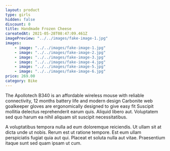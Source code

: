 ```yaml
---
layout: product
type: girls
hidden: false
discount: 0
title: Handmade Frozen Cheese
careatedAt: 2021-05-28T08:47:09.461Z
imagePreview: "../../images/fake-image-1.jpg"
images:
    - image: "../../images/fake-image-1.jpg"
    - image: "../../images/fake-image-2.jpg"
    - image: "../../images/fake-image-3.jpg"
    - image: "../../images/fake-image-4.jpg"
    - image: "../../images/fake-image-5.jpg"
    - image: "../../images/fake-image-6.jpg"
price: 269.00
category: Bike
---
```

The Apollotech B340 is an affordable wireless mouse with reliable connectivity, 12 months battery life and modern design
Carbonite web goalkeeper gloves are ergonomically designed to give easy fit
Suscipit mollitia delectus reprehenderit earum quis. Aliquid libero aut. Voluptatem sed quo harum ea nihil aliquam sit suscipit necessitatibus.
 A voluptatibus tempora nulla ad eum doloremque reiciendis. Ut ullam sit at dicta unde ut nobis. Rerum est ut ratione tempore. Est eum ullam perspiciatis fugiat quia aut qui. Placeat et soluta nulla aut vitae. Praesentium itaque sunt sed quam ipsam ut cum.
